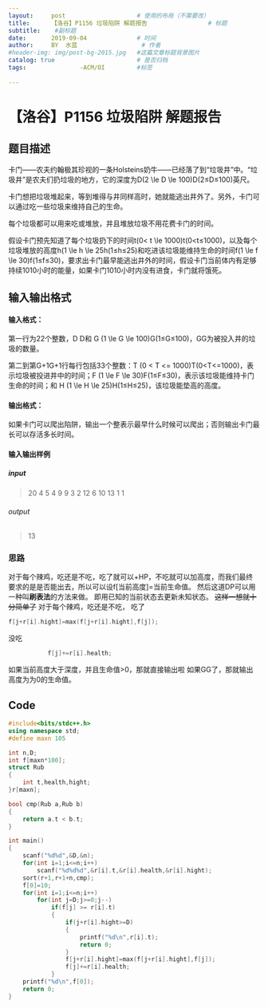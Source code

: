 ```yaml
---
layout:     post   				    # 使用的布局（不需要改）
title:      【洛谷】P1156 垃圾陷阱 解题报告 				# 标题 
subtitle:    #副标题
date:       2019-09-04 				# 时间
author:     BY 	水蓝					# 作者
#header-img: img/post-bg-2015.jpg 	#这篇文章标题背景图片
catalog: true 						# 是否归档
tags:				-ACM/OI			#标签
  
---
```




# 【洛谷】P1156 垃圾陷阱 解题报告

## 题目描述
卡门――农夫约翰极其珍视的一条Holsteins奶牛――已经落了到“垃圾井”中。“垃圾井”是农夫们扔垃圾的地方，它的深度为D(2 \le D \le 100)D(2≤D≤100)英尺。

卡门想把垃圾堆起来，等到堆得与井同样高时，她就能逃出井外了。另外，卡门可以通过吃一些垃圾来维持自己的生命。

每个垃圾都可以用来吃或堆放，并且堆放垃圾不用花费卡门的时间。

假设卡门预先知道了每个垃圾扔下的时间t(0< t \le 1000)t(0<t≤1000)，以及每个垃圾堆放的高度h(1 \le h \le 25h(1≤h≤25)和吃进该垃圾能维持生命的时间f(1 \le f \le 30)f(1≤f≤30)，要求出卡门最早能逃出井外的时间，假设卡门当前体内有足够持续1010小时的能量，如果卡门1010小时内没有进食，卡门就将饿死。

## 输入输出格式
#### 输入格式：
第一行为22个整数，D D和 G (1 \le G \le 100)G(1≤G≤100)，GG为被投入井的垃圾的数量。

第二到第G+1G+1行每行包括33个整数：T (0 < T <= 1000)T(0<T<=1000)，表示垃圾被投进井中的时间；F (1 \le F \le 30)F(1≤F≤30)，表示该垃圾能维持卡门生命的时间；和 H (1 \le H \le 25)H(1≤H≤25)，该垃圾能垫高的高度。

#### 输出格式：
如果卡门可以爬出陷阱，输出一个整表示最早什么时候可以爬出；否则输出卡门最长可以存活多长时间。

#### 输入输出样例
##### input
>20 4
5 4 9
9 3 2
12 6 10
13 1 1
###### output
>13


### 思路
对于每个辣鸡，吃还是不吃，吃了就可以+HP，不吃就可以加高度，而我们最终要求的是是否能出去，所以可以设f[当前高度]=当前生命值。
然后这道DP可以用一种叫**刷表法**的方法来做。
即用已知的当前状态去更新未知状态。
~~这样一想就十分简单了~~
对于每个辣鸡，吃还是不吃，
吃了
```cpp
f[j+r[i].hight]=max(f[j+r[i].hight],f[j]);
```
没吃
```cpp
           f[j]+=r[i].health;
```

如果当前高度大于深度，并且生命值>0，那就直接输出啦
如果GG了，那就输出高度为为0的生命值。

## Code
```cpp
#include<bits/stdc++.h>
using namespace std;
#define maxn 105

int n,D;
int f[maxn*100];
struct Rub
{
    int t,health,hight;
}r[maxn];

bool cmp(Rub a,Rub b)
{
    return a.t < b.t;
}

int main()
{
    scanf("%d%d",&D,&n);
    for(int i=1;i<=n;i++)
        scanf("%d%d%d",&r[i].t,&r[i].health,&r[i].hight);
    sort(r+1,r+1+n,cmp);
    f[0]=10;
    for(int i=1;i<=n;i++)
        for(int j=D;j>=0;j--)
            if(f[j] >= r[i].t)
            {
                if(j+r[i].hight>=D)
                {
                    printf("%d\n",r[i].t);
                    return 0;
                }
                f[j+r[i].hight]=max(f[j+r[i].hight],f[j]);
                f[j]+=r[i].health;
            }
    printf("%d\n",f[0]);
    return 0;
}

```
